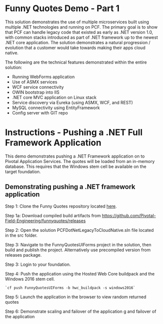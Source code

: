 # Funny Quotes Demo - Part 1
This solution demonstrates the use of multiple microservices built using multiple .NET technologies and running on PCF. The primary goal is to show that PCF can handle legacy code that existed as early as .NET version 1.0, with common stacks introduced as part of .NET framework up to the newest .NET core application. The solution demonstrates a natural progression / evolution that a customer would take towards making their apps cloud native.


The following are the technical features demonstrated within the entire solution:


- Running WebForms application
- Use of ASMX services
- WCF service connectivity
- OWIN bootstrap into IIS
- .NET core MVC application on Linux stack
- Service discovery via Eureka (using ASMX, WCF, and REST)
- MySQL connectivity using EntityFramework
- Config server with GIT repo


# Instructions - Pushing a .NET Full Framework Application
This demo demonstrates pushing a .NET Framework application on to Pivotal Application Services. The quotes will be loaded from an in-memory database. This requires that the Windows stem cell be available on the target foundation.


## Demonstrating pushing a .NET framework application


Step 1: Clone the Funny Quotes repository located [here](https://github.com/Pivotal-Field-Engineering/funnyquotes).

Step 1a: Download compiled build artifacts from https://github.com/Pivotal-Field-Engineering/funnyquotes/releases


Step 2: Open the solution PCFDotNetLegacyToCloudNative.sln file located in the src folder.


Step 3: Navigate to the FunnyQuotesUIForms project in the solution, then build and publish the project. Alternatively use precompiled version from releases package.


Step 3: Login to your foundation.


Step 4: Push the application using the Hosted Web Core buildpack and the Windows 2016 stem cell.


	`cf push FunnyQuotesUIForms -b hwc_buildpack -s windows2016`


Step 5: Launch the application in the browser to view random returned quotes


Step 6: Demonstrate scaling and failover of the application
g and failover of the application

